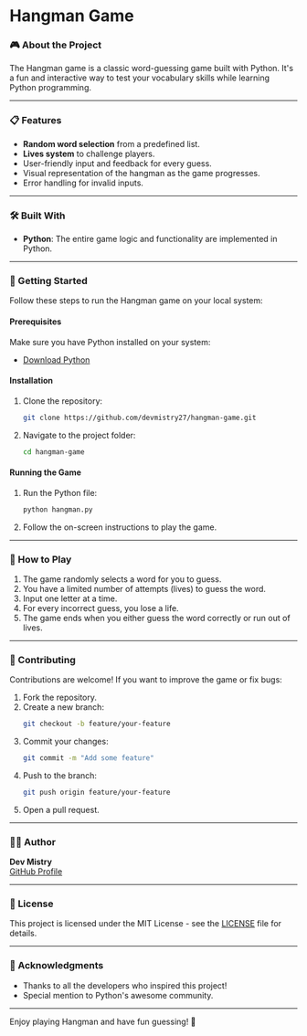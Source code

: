 # Hangman Game

### 🎮 About the Project
The Hangman game is a classic word-guessing game built with Python. It's a fun and interactive way to test your vocabulary skills while learning Python programming.

---

### 📋 Features
- **Random word selection** from a predefined list.
- **Lives system** to challenge players.
- User-friendly input and feedback for every guess.
- Visual representation of the hangman as the game progresses.
- Error handling for invalid inputs.

---

### 🛠️ Built With
- **Python**: The entire game logic and functionality are implemented in Python.

---

### 🚀 Getting Started
Follow these steps to run the Hangman game on your local system:

#### Prerequisites
Make sure you have Python installed on your system:
- [Download Python](https://www.python.org/downloads/)

#### Installation
1. Clone the repository:
   ```bash
   git clone https://github.com/devmistry27/hangman-game.git
   ```
2. Navigate to the project folder:
   ```bash
   cd hangman-game
   ```

#### Running the Game
1. Run the Python file:
   ```bash
   python hangman.py
   ```
2. Follow the on-screen instructions to play the game.

---

### 🎯 How to Play
1. The game randomly selects a word for you to guess.
2. You have a limited number of attempts (lives) to guess the word.
3. Input one letter at a time.
4. For every incorrect guess, you lose a life.
5. The game ends when you either guess the word correctly or run out of lives.

---

### 🤝 Contributing
Contributions are welcome! If you want to improve the game or fix bugs:
1. Fork the repository.
2. Create a new branch:
   ```bash
   git checkout -b feature/your-feature
   ```
3. Commit your changes:
   ```bash
   git commit -m "Add some feature"
   ```
4. Push to the branch:
   ```bash
   git push origin feature/your-feature
   ```
5. Open a pull request.

---

### 🧑‍💻 Author
**Dev Mistry**  
[GitHub Profile](https://github.com/devmistry27)

---

### 📜 License
This project is licensed under the MIT License - see the [LICENSE](https://choosealicense.com/licenses/mit/) file for details.

---

### 📢 Acknowledgments
- Thanks to all the developers who inspired this project!
- Special mention to Python's awesome community.

---

Enjoy playing Hangman and have fun guessing! 🎉